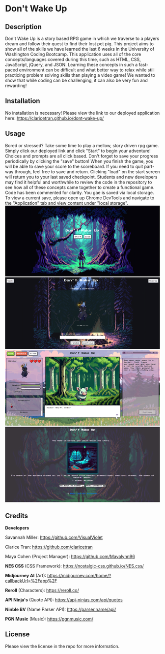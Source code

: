 # Don't Wake Up

## Description

Don't Wake Up is a story based RPG game in which we traverse to a players dream and follow their quest to find their lost pet pig. This project aims to show all of the skills we have learned the last 6 weeks in the University of Washington Coding Bootcamp. This application uses all of the core concepts/languages covered during this time, such as HTML, CSS, JavaScript, jQuery, and JSON. Learning these concepts in such a fast-paced environment can be difficult and what better way to relax while still practicing problem solving skills than playing a video game! We wanted to show that while coding can be challenging, it can also be very fun and rewarding!

## Installation

No installation is necessary! Please view the link to our deployed application here: https://claricetran.github.io/dont-wake-up/

## Usage

Bored or stressed? Take some time to play a mellow, story driven rpg game. Simply click our deployed link and click "Start" to begin your adventure! Choices and prompts are all click based. Don't forget to save your progress periodically by clicking the "save" button! When you finish the game, you will be able to save your score to the scoreboard. If you need to quit part-way through, feel free to save and return. Clicking "load" on the start screen will return you to your last saved checkpoint. Students and new developers may find it helpful and worthwhile to review the code in the repository to see how all of these concepts came together to create a functional game. Code has been commented for clarity. You gae is saved via local storage. To view a current save, please open up Chrome DevTools and navigate to the "Application" tab and view content under "local storage".
![dont wake up start page screenshot](./assets/images/dwu-start.png)
![dont wake up character select screenshot](./assets/images/dwu-character-select.png)
![dont wake up main game screenshot](./assets/images/dwu-main-game.png)
![dont wake up endgame screenshot](./assets/images/dwu-endgame.png)

## Credits

**Developers**

Savannah Miller: https://github.com/VisualViolet

Clarice Tran: https://github.com/claricetran

Maya Cohen (Project Manager): https://github.com/Mayalynn96

**NES CSS** (CSS Framework): https://nostalgic-css.github.io/NES.css/

**Midjourney AI** (Art): https://midjourney.com/home/?callbackUrl=%2Fapp%2F

**Reroll** (Characters): https://reroll.co/

**API Ninja's** (Quote API): https://api-ninjas.com/api/quotes

**Ninble BV** (Name Parser API): https://parser.name/api/

**PGN Music** (Music): https://pgnmusic.com/

## License

Please view the license in the repo for more information.
